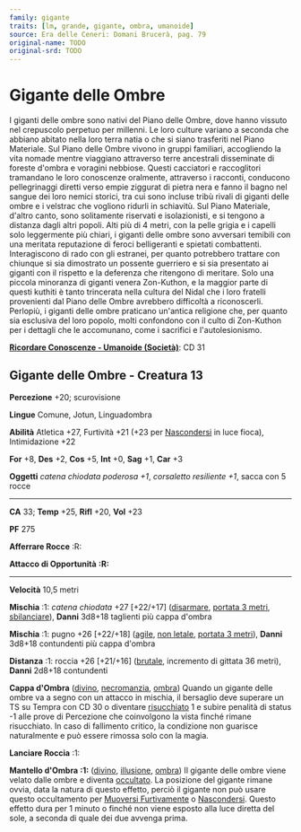 ```yaml
---
family: gigante
traits: [lm, grande, gigante, ombra, umanoide]
source: Era delle Ceneri: Domani Brucerà, pag. 79
original-name: TODO
original-srd: TODO
---
```


# Gigante delle Ombre

I giganti delle ombre sono nativi del Piano delle Ombre, dove hanno vissuto nel
crepuscolo perpetuo per millenni. Le loro culture variano a seconda che abbiano
abitato nella loro terra natia o che si siano trasferiti nel Piano Materiale.
Sul Piano delle Ombre vivono in gruppi familiari, accogliendo la vita nomade
mentre viaggiano attraverso terre ancestrali disseminate di foreste d'ombra e
voragini nebbiose. Questi cacciatori e raccoglitori tramandano le loro
conoscenze oralmente, attraverso i racconti, conducono pellegrinaggi diretti
verso empie ziggurat di pietra nera e fanno il bagno nel sangue dei loro nemici
storici, tra cui sono incluse tribù rivali di giganti delle ombre e i velstrac
che vogliono ridurli in schiavitù. Sul Piano Materiale, d'altro canto, sono
solitamente riservati e isolazionisti, e si tengono a distanza dagli altri
popoli. Alti più di 4 metri, con la pelle grigia e i capelli solo leggermente
più chiari, i giganti delle ombre sono avversari temibili con una meritata
reputazione di feroci belligeranti e spietati combattenti. Interagiscono di rado
con gli estranei, per quanto potrebbero trattare con chiunque si sia dimostrato
un possente guerriero e si sia presentato ai giganti con il rispetto e la
deferenza che ritengono di meritare. Solo una piccola minoranza di giganti
venera Zon-Kuthon, e la maggior parte di questi kuthiti è tanto trincerata nella
cultura del Nidal che i loro fratelli provenienti dal Piano delle Ombre
avrebbero difficoltà a riconoscerli. Perlopiù, i giganti delle ombre praticano
un'antica religione che, per quanto sia esclusiva del loro popolo, molti
confondono con il culto di Zon-Kuthon per i dettagli che le accomunano, come i
sacrifici e l'autolesionismo.

**[Ricordare Conoscenze - Umanoide (Società)](/azioni/abilita/ricordare-conoscenze)**:
CD 31

## Gigante delle Ombre - Creatura 13

**Percezione** +20; scurovisione

**Lingue** Comune, Jotun, Linguadombra

**Abilità** Atletica +27, Furtività +21 (+23 per
[Nascondersi](/azioni/nascondersi) in luce fioca), Intimidazione +22

**For** +8, **Des** +2, **Cos** +5, **Int** +0, **Sag** +1, **Car** +3

**Oggetti** _catena chiodata_ _poderosa +1_, _corsaletto_ _resiliente +1_, sacca
con 5 rocce

---

**CA** 33; **Temp** +25, **Rifl** +20, **Vol** +23

**PF** 275

**Afferrare Rocce** :R:

**Attacco di Opportunità** **:R:**

---

**Velocità** 10,5 metri

**Mischia** :1: _catena chiodata_ +27 \[+22/+17]
([disarmare](/tratti/disarmare), [portata 3 metri](/tratti/portata),
[sbilanciare](/tratti/sbilanciare)), **Danni** 3d8+18 taglienti più cappa
d'ombra

**Mischia** :1: pugno +26 \[+22/+18] ([agile](/tratti/agile),
[non letale](/tratti/non-letale), [portata 3 metri](/tratti/portata)), **Danni**
3d8+18 contundenti più cappa d'ombra

**Distanza** :1: roccia +26 \[+21/+16] ([brutale](/tratti/brutale), incremento
di gittata 36 metri), **Danni** 2d8+18 contundenti

**Cappa d'Ombra** ([divino](/tratti/divino), [necromanzia](/tratti/necromanzia),
[ombra](/tratti/ombra)) Quando un gigante delle ombre va a segno con un attacco
in mischia, il bersaglio deve superare un TS su Tempra con CD 30 o diventare
[risucchiato](/condizioni/risucchiato) 1 e subire penalità di status -1 alle
prove di Percezione che coinvolgono la vista finché rimane risucchiato. In caso
di fallimento critico, la condizione non guarisce naturalmente e può essere
rimossa solo con la magia.

**Lanciare Roccia** :1:

**Mantello d'Ombra** **:1:** ([divino](/tratti/divino),
[illusione](/tratti/illusione), [ombra](/tratti/ombra)) Il gigante delle ombre
viene velato dalle ombre e diventa [occultato](/condizioni/occultato). La
posizione del gigante rimane ovvia, data la natura di questo effetto, perciò il
gigante non può usare questo occultamento per
[Muoversi Furtivamente](/azioni/muoversi-furtivamente) o
[Nascondersi](/azioni/nascondersi). Questo effetto dura per 1 minuto o finché
non viene esposto alla luce diretta del sole, a seconda di quale dei due avvenga
prima.
